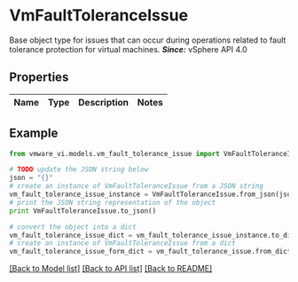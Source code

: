 # VmFaultToleranceIssue

Base object type for issues that can occur during operations related to fault tolerance protection for virtual machines.  ***Since:*** vSphere API 4.0 

## Properties
Name | Type | Description | Notes
------------ | ------------- | ------------- | -------------

## Example

```python
from vmware_vi.models.vm_fault_tolerance_issue import VmFaultToleranceIssue

# TODO update the JSON string below
json = "{}"
# create an instance of VmFaultToleranceIssue from a JSON string
vm_fault_tolerance_issue_instance = VmFaultToleranceIssue.from_json(json)
# print the JSON string representation of the object
print VmFaultToleranceIssue.to_json()

# convert the object into a dict
vm_fault_tolerance_issue_dict = vm_fault_tolerance_issue_instance.to_dict()
# create an instance of VmFaultToleranceIssue from a dict
vm_fault_tolerance_issue_form_dict = vm_fault_tolerance_issue.from_dict(vm_fault_tolerance_issue_dict)
```
[[Back to Model list]](../README.md#documentation-for-models) [[Back to API list]](../README.md#documentation-for-api-endpoints) [[Back to README]](../README.md)


